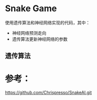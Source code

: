 # Snake Game

使用遗传算法和神经网络实现的代码，其中：

* 神经网络预测走向
* 遗传算法更新神经网络的参数

## 遗传算法





# 参考：

https://github.com/Chrispresso/SnakeAI.git
